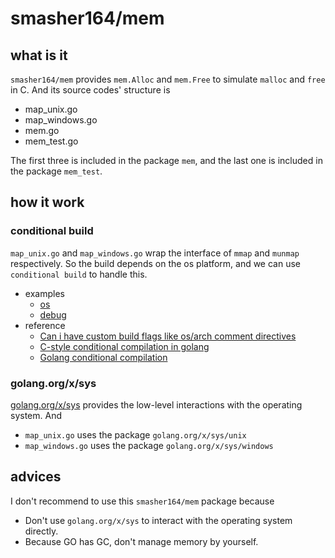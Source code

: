 # smasher164/mem

## what is it

`smasher164/mem` provides `mem.Alloc` and `mem.Free` to simulate `malloc` and `free` in C. And its source codes' structure is 

- map_unix.go
- map_windows.go
- mem.go
- mem_test.go

The first three is included in the package `mem`, and the last one is included in the package `mem_test`. 

## how it work

### conditional build

`map_unix.go` and `map_windows.go` wrap the interface of `mmap` and `munmap` respectively. So the build depends on the os platform, and we can use `conditional build` to handle this.

- examples
  - [os](https://github.com/gaoxinge/something/tree/master/learn%20go/learn%20from%20src/third-party/1/1)
  - [debug](https://github.com/gaoxinge/something/tree/master/learn%20go/learn%20from%20src/third-party/1/2)
- reference
  - [Can i have custom build flags like os/arch comment directives](https://stackoverflow.com/questions/47253852/can-i-have-custom-build-flags-like-os-arch-comment-directives)
  - [C-style conditional compilation in golang](https://stackoverflow.com/questions/38950909/c-style-conditional-compilation-in-golang)
  - [Golang conditional compilation](https://stackoverflow.com/questions/10646531/golang-conditional-compilation)
  
  
### golang.org/x/sys

[golang.org/x/sys](https://github.com/golang/sys) provides the low-level interactions with the operating system. And

- `map_unix.go` uses the package `golang.org/x/sys/unix`
- `map_windows.go` uses the package `golang.org/x/sys/windows`

## advices

I don't recommend to use this `smasher164/mem` package because

- Don't use `golang.org/x/sys` to interact with the operating system directly.
- Because GO has GC, don't manage memory by yourself.